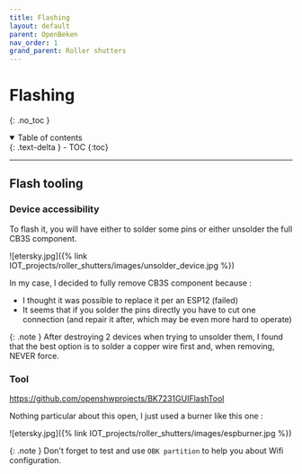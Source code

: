 ```yaml
---
title: Flashing
layout: default
parent: OpenBeken
nav_order: 1
grand_parent: Roller shutters
---
```


# Flashing
{: .no_toc }

<details open markdown="block">
  <summary>
    Table of contents
  </summary>
  {: .text-delta }
- TOC
{:toc}
</details>

---

## Flash tooling

### Device accessibility

To flash it, you will have either to solder some pins or either unsolder the full CB3S component.

![etersky.jpg]({% link IOT_projects/roller_shutters/images/unsolder_device.jpg %})

In my case, I decided to fully remove CB3S component because : 
- I thought it was possible to replace it per an ESP12 (failed)
- It seems that if you solder the pins directly you have to cut one connection (and repair it after, which may be even more hard to operate)

{: .note } 
After destroying 2 devices when trying to unsolder them, I found that the best option is to solder a copper wire first and, when removing, NEVER force. 

### Tool

https://github.com/openshwprojects/BK7231GUIFlashTool

Nothing particular about this open, I just used a burner like this one :

![etersky.jpg]({% link IOT_projects/roller_shutters/images/espburner.jpg %})

{: .note } 
Don't forget to test and use `OBK partition` to help you about Wifi configuration. 



